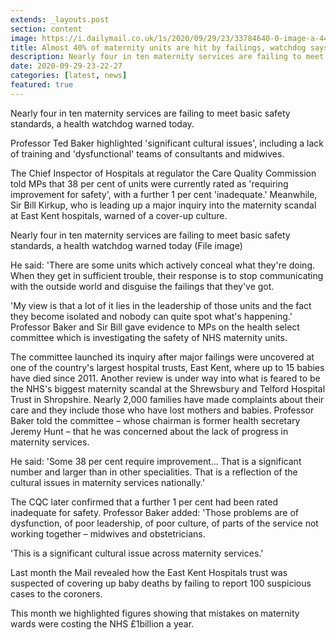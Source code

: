 ```yaml
---
extends: _layouts.post
section: content
image: https://i.dailymail.co.uk/1s/2020/09/29/23/33784640-0-image-a-44_1601416996377.jpg 
title: Almost 40% of maternity units are hit by failings, watchdog says 
description: Nearly four in ten maternity services are failing to meet basic safety standards, a health watchdog warned today. 
date: 2020-09-29-23-22-27 
categories: [latest, news] 
featured: true 
--- 
```

Nearly four in ten maternity services are failing to meet basic safety standards, a health watchdog warned today.

Professor Ted Baker highlighted 'significant cultural issues', including a lack of training and 'dysfunctional' teams of consultants and midwives.

The Chief Inspector of Hospitals at regulator the Care Quality Commission told MPs that 38 per cent of units were currently rated as 'requiring improvement for safety', with a further 1 per cent 'inadequate.' Meanwhile, Sir Bill Kirkup, who is leading up a major inquiry into the maternity scandal at East Kent hospitals, warned of a cover-up culture.

Nearly four in ten maternity services are failing to meet basic safety standards, a health watchdog warned today (File image) 

He said: 'There are some units which actively conceal what they're doing. When they get in sufficient trouble, their response is to stop communicating with the outside world and disguise the failings that they've got.

'My view is that a lot of it lies in the leadership of those units and the fact they become isolated and nobody can quite spot what's happening.' Professor Baker and Sir Bill gave evidence to MPs on the health select committee which is investigating the safety of NHS maternity units.

The committee launched its inquiry after major failings were uncovered at one of the country's largest hospital trusts, East Kent, where up to 15 babies have died since 2011. Another review is under way into what is feared to be the NHS's biggest maternity scandal at the Shrewsbury and Telford Hospital Trust in Shropshire. Nearly 2,000 families have made complaints about their care and they include those who have lost mothers and babies. Professor Baker told the committee – whose chairman is former health secretary Jeremy Hunt – that he was concerned about the lack of progress in maternity services.

He said: 'Some 38 per cent require improvement... That is a significant number and larger than in other specialities. That is a reflection of the cultural issues in maternity services nationally.'

The CQC later confirmed that a further 1 per cent had been rated inadequate for safety. Professor Baker added: 'Those problems are of dysfunction, of poor leadership, of poor culture, of parts of the service not working together – midwives and obstetricians.

'This is a significant cultural issue across maternity services.'

Last month the Mail revealed how the East Kent Hospitals trust was suspected of covering up baby deaths by failing to report 100 suspicious cases to the coroners.

This month we highlighted figures showing that mistakes on maternity wards were costing the NHS £1billion a year.


